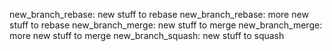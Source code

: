 
new_branch_rebase: new stuff to rebase
new_branch_rebase: more new stuff to rebase
new_branch_merge: new stuff to merge
new_branch_merge: more new stuff to merge
new_branch_squash: new stuff to squash
